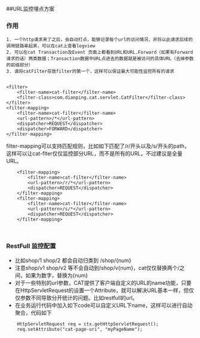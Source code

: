 ##URL监控埋点方案

### 作用
    1. 一个http请求来了之后，会自动打点，能够记录每个url的访问情况，并将以此请求后续的调用链路串起来，可以在cat上查看logview
    2. 可以在cat Transaction及Event 页面上都看到URL和URL.Forward（如果有Forward请求的话）两类数据；Transaction数据中URL点进去的数据就是被访问的具体URL（去掉参数的前缀部分）
    3. 请将catFilter存放filter的第一个，这样可以保证最大可能性监控所有的请求

```

<filter>
    <filter-name>cat-filter</filter-name>
    <filter-class>com.dianping.cat.servlet.CatFilter</filter-class>
</filter>
<filter-mapping>
    <filter-name>cat-filter</filter-name>
    <url-pattern>/*</url-pattern>
    <dispatcher>REQUEST</dispatcher>
    <dispatcher>FORWARD</dispatcher>
</filter-mapping>
```

filter-mapping可以支持匹配规则，比如如下匹配了/r/开头以及/s/开头的path，这样可以让cat-flter仅仅监控部分URL，而不是所有的URL，不过建议是全量URL。

```
	<filter-mapping>
		<filter-name>cat-filter</filter-name>
		<url-pattern>/r/*</url-pattern>
		<dispatcher>REQUEST</dispatcher>
	</filter-mapping>
	<filter-mapping>
		<filter-name>cat-filter</filter-name>
		<url-pattern>/s/*</url-pattern>
		<dispatcher>REQUEST</dispatcher>
	</filter-mapping>

	
```
    
### RestFull 监控配置
	
- 比如shop/1 shop/2 都会自动归类到 /shop/{num}
- 注意shop/v1 shop/v2 等不会自动到/shop/v{num}，cat仅仅替换两个/之间，如果为数字，替换为{num}
- 对于一些特别的url参数，CAT提供了客户端自定义的URL的name功能，只要在HttpServletRequest的设置一个Attribute，就可以解决URL基本一样，但仅仅参数不同导致分开统计的问题。比如restfull的url。
- 在业务运行代码中加入如下code可以自定义URL下name，这样可以进行自动聚合，代码如下


```	
	HttpServletRequest req = ctx.getHttpServletRequest();
	req.setAttribute("cat-page-uri", "myPageName");
```
	